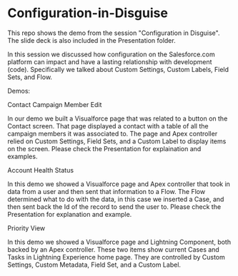 # Configuration-in-Disguise

This repo shows the demo from the session "Configuration in Disguise".  The slide deck is also included in the Presentation folder. 

In this session we discussed how configuration on the Salesforce.com platform can impact and have a lasting relationship with development (code).  Specifically we talked about Custom Settings, Custom Labels, Field Sets, and Flow.  

Demos:

Contact Campaign Member Edit

In our demo we built a Visualforce page that was related to a button on the Contact screen.  That page displayed a contact with a table of all the campaign members it was associated to.  The page and Apex controller relied on Custom Settings, Field Sets, and a Custom Label to display items on the screen.  Please check the Presentation for explaination and examples.

Account Health Status

In this demo we showed a Visualforce page and Apex controller that took in data from a user and then sent that information to a Flow.  The Flow determined what to do with the data, in this case we inserted a Case, and then sent back the Id of the record to send the user to.  Please check the Presentation for explanation and example.

Priority View

In this demo we showed a Visualforce page and Lightning Component, both backed by an Apex controller.  These two items show current Cases and Tasks in Lightning Experience home page.  They are controlled by Custom Settings, Custom Metadata, Field Set, and a Custom Label.
